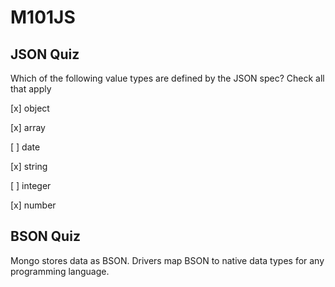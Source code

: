 # M101JS
## JSON Quiz
Which of the following value types are defined by the JSON spec? Check all that apply

[x] object

[x] array

[ ] date

[x] string

[ ] integer

[x] number

## BSON Quiz
Mongo stores data as BSON. Drivers map BSON to native data types for any programming language.
